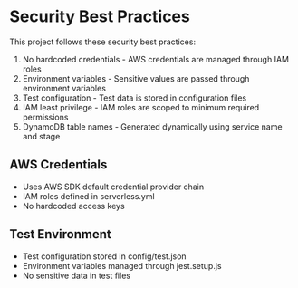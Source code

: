 # Security Best Practices

This project follows these security best practices:

1. No hardcoded credentials - AWS credentials are managed through IAM roles
2. Environment variables - Sensitive values are passed through environment variables
3. Test configuration - Test data is stored in configuration files
4. IAM least privilege - IAM roles are scoped to minimum required permissions
5. DynamoDB table names - Generated dynamically using service name and stage

## AWS Credentials
- Uses AWS SDK default credential provider chain
- IAM roles defined in serverless.yml
- No hardcoded access keys

## Test Environment
- Test configuration stored in config/test.json
- Environment variables managed through jest.setup.js
- No sensitive data in test files